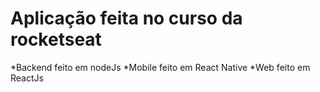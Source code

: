 # Aplicação feita no curso da rocketseat

*Backend feito em nodeJs
*Mobile feito em React Native
*Web feito em ReactJs

